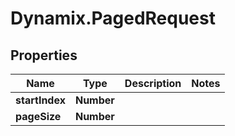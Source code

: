 # Dynamix.PagedRequest

## Properties
Name | Type | Description | Notes
------------ | ------------- | ------------- | -------------
**startIndex** | **Number** |  | 
**pageSize** | **Number** |  | 


